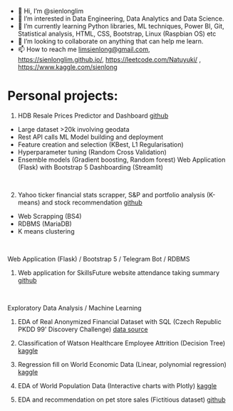- 👋 Hi, I’m @sienlonglim
- 👀 I’m interested in Data Engineering, Data Analytics and Data Science.
- 🌱 I’m currently learning Python libraries, ML techniques, Power BI, Git, Statistical analysis, HTML, CSS, Bootstrap, Linux (Raspbian OS) etc
- 💞️ I’m looking to collaborate on anything that can help me learn.
- 📫 How to reach me limsienlong@gmail.com, https://sienlonglim.github.io/, https://leetcode.com/Natuyuki/ , https://www.kaggle.com/sienlong

# Personal projects:
1. HDB Resale Prices Predictor and Dashboard <a href="https://github.com/sienlonglim/ml_webapp">github</a>
- Large dataset >20k involving geodata
- Rest API calls
ML Model building and deployment 
- Feature creation and selection (KBest, L1 Regularisation)
- Hyperparameter tuning (Random Cross Validation)
- Ensemble models (Gradient boosting, Random forest)
Web Application (Flask) with Bootstrap 5 
Dashboarding (Streamlit)

<br/>

2. Yahoo ticker financial stats scrapper,  S&P and portfolio analysis (K-means) and stock recommendation 
<a href="https://github.com/sienlonglim/yahoo_ticker_stats_scrapper_kmeans_analysis">github</a>
- Web Scrapping (BS4)
- RDBMS (MariaDB)
- K means clustering

<br/>

Web Application (Flask) / Bootstrap 5 / Telegram Bot / RDBMS
1. Web application for SkillsFuture website attendance taking summary <a href="https://github.com/sienlonglim/attendance_webapp">github</a>

<br/>

Exploratory Data Analysis / Machine Learning
1. EDA of Real Anonymized Financial Dataset with SQL (Czech Republic PKDD 99' Discovery Challenge)
<a href="https://data.world/lpetrocelli/czech-financial-dataset-real-anonymized-transactions">data source</a>

2. Classification of Watson Healthcare Employee Attrition (Decision Tree) 
<a href="https://www.kaggle.com/code/sienlong/eda-predictive-analysis-on-healthcare-attrition">kaggle</a>

3. Regression fill on World Economic Data (Linear, polynomial regression)
<a href="https://www.kaggle.com/code/sienlong/world-economic-data-polynomial-regression">kaggle</a>

4. EDA of World Population Data (Interactive charts with Plotly)
<a href="https://www.kaggle.com/code/sienlong/plotly-eda-of-world-population-w-choropleths">kaggle</a>

5. EDA and recommendation on pet store sales (Fictitious dataset) 
<a href="https://github.com/sienlonglim/eda_data_cleaning/tree/main/pet_sales">github</a>

<!---
Natuyuki-SL/Natuyuki-SL is a ✨ special ✨ repository because its `README.md` (this file) appears on your GitHub profile.
You can click the Preview link to take a look at your changes.
--->
